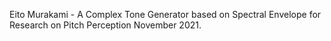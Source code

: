 Eito Murakami - A Complex Tone Generator based on Spectral Envelope for Research on Pitch Perception
November 2021.